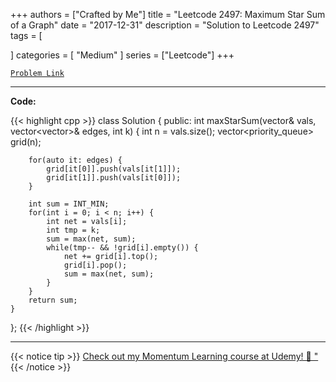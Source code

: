 
+++
authors = ["Crafted by Me"]
title = "Leetcode 2497: Maximum Star Sum of a Graph"
date = "2017-12-31"
description = "Solution to Leetcode 2497"
tags = [
    
]
categories = [
    "Medium"
]
series = ["Leetcode"]
+++



[`Problem Link`](https://leetcode.com/problems/maximum-star-sum-of-a-graph/description/)

---

**Code:**

{{< highlight cpp >}}
class Solution {
public:
    int maxStarSum(vector<int>& vals, vector<vector<int>>& edges, int k) {
        int n = vals.size();
        vector<priority_queue<int>> grid(n);
        
        for(auto it: edges) {
            grid[it[0]].push(vals[it[1]]);
            grid[it[1]].push(vals[it[0]]);
        }
        
        int sum = INT_MIN;
        for(int i = 0; i < n; i++) {
            int net = vals[i];
            int tmp = k;
            sum = max(net, sum);            
            while(tmp-- && !grid[i].empty()) {
                net += grid[i].top();
                grid[i].pop();
                sum = max(net, sum);                
            }
        }
        return sum;
    }
};
{{< /highlight >}}



---



{{< notice tip >}}
[Check out my Momentum Learning course at Udemy! 🚀 "](https://www.udemy.com/course/blind-75-the-data-structures-and-algorithms-essentials/)
{{< /notice >}}

